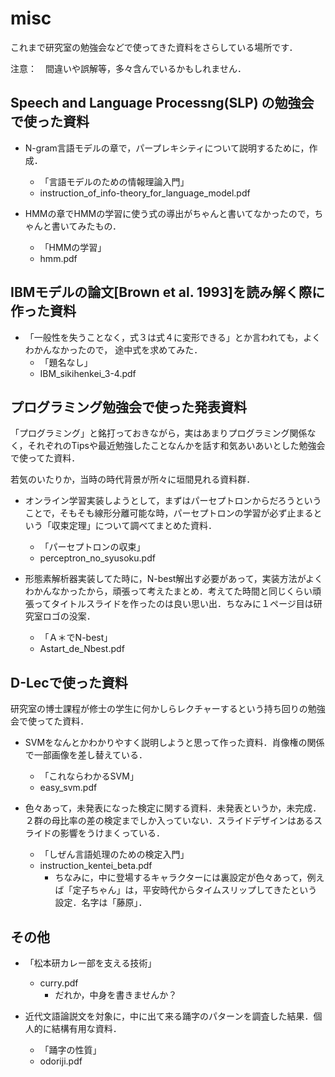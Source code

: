 # misc

これまで研究室の勉強会などで使ってきた資料をさらしている場所です．

注意：　間違いや誤解等，多々含んでいるかもしれません．

## Speech and Language Processng(SLP) の勉強会で使った資料

- N-gram言語モデルの章で，パープレキシティについて説明するために，作成．
  - 「言語モデルのための情報理論入門」
  - instruction_of_info-theory_for_language_model.pdf

- HMMの章でHMMの学習に使う式の導出がちゃんと書いてなかったので，ちゃんと書いてみたもの．
  - 「HMMの学習」
  - hmm.pdf

## IBMモデルの論文[Brown et al. 1993]を読み解く際に作った資料

- 「一般性を失うことなく，式３は式４に変形できる」とか言われても，よくわかんなかったので，
途中式を求めてみた．
  - 「題名なし」
  - IBM_sikihenkei_3-4.pdf

## プログラミング勉強会で使った発表資料

「プログラミング」と銘打っておきながら，実はあまりプログラミング関係なく，それぞれのTipsや最近勉強したことなんかを話す和気あいあいとした勉強会で使ってた資料．

若気のいたりか，当時の時代背景が所々に垣間見れる資料群．

- オンライン学習実装しようとして，まずはパーセプトロンからだろうということで，そもそも線形分離可能な時，パーセプトロンの学習が必ず止まるという「収束定理」について調べてまとめた資料．
  - 「パーセプトロンの収束」
  - perceptron_no_syusoku.pdf

- 形態素解析器実装してた時に，N-best解出す必要があって，実装方法がよくわかんなかったから，頑張って考えたまとめ．考えてた時間と同じくらい頑張ってタイトルスライドを作ったのは良い思い出．ちなみに１ページ目は研究室ロゴの没案．
  - 「Ａ＊でN-best」
  - Astart_de_Nbest.pdf

## D-Lecで使った資料

研究室の博士課程が修士の学生に何かしらレクチャーするという持ち回りの勉強会で使ってた資料．

- SVMをなんとかわかりやすく説明しようと思って作った資料．肖像権の関係で一部画像を差し替えている．
  - 「これならわかるSVM」
  - easy_svm.pdf

- 色々あって，未発表になった検定に関する資料．未発表というか，未完成．２群の母比率の差の検定までしか入っていない．スライドデザインはあるスライドの影響をうけまくっている．
  - 「しぜん言語処理のための検定入門」
  - instruction_kentei_beta.pdf
    - ちなみに，中に登場するキャラクターには裏設定が色々あって，例えば「定子ちゃん」は，平安時代からタイムスリップしてきたという設定．名字は「藤原」．

## その他
- 「松本研カレー部を支える技術」
  - curry.pdf
    - だれか，中身を書きませんか？

- 近代文語論説文を対象に，中に出て来る踊字のパターンを調査した結果．個人的に結構有用な資料．
  - 「踊字の性質」
  - odoriji.pdf
 
  
